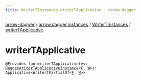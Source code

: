 ```yaml
---
title: WriterTInstances.writerTApplicative - arrow-dagger
---
```


[arrow-dagger](../../index.html) / [arrow.dagger.instances](../index.html) / [WriterTInstances](index.html) / [writerTApplicative](./writer-t-applicative.html)

# writerTApplicative

`@Provides fun writerTApplicative(ev: `[`DaggerWriterTApplicativeInstance`](../-dagger-writer-t-applicative-instance/index.html)`<`[`F`](index.html#F)`, `[`W`](index.html#W)`>): Applicative<WriterTPartialOf<`[`F`](index.html#F)`, `[`W`](index.html#W)`>>`